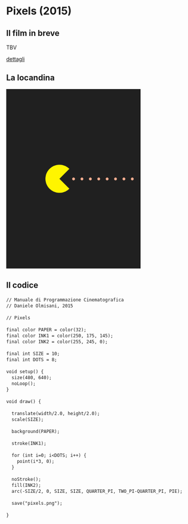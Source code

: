 # Pixels (2015)



## Il film in breve
TBV

[dettagli](https://www.imdb.com/title/tt2120120/)

## La locandina
<img src="pixels.png"  width="360px" title="Pixels">


## Il codice
```processing
// Manuale di Programmazione Cinematografica
// Daniele Olmisani, 2015

// Pixels

final color PAPER = color(32);
final color INK1 = color(250, 175, 145);
final color INK2 = color(255, 245, 0);

final int SIZE = 10;
final int DOTS = 8;

void setup() {
  size(480, 640);
  noLoop();
}

void draw() {
  
  translate(width/2.0, height/2.0);
  scale(SIZE);
  
  background(PAPER);
  
  stroke(INK1);
  
  for (int i=0; i<DOTS; i++) {
    point(i*3, 0);
  }
  
  noStroke();
  fill(INK2);
  arc(-SIZE/2, 0, SIZE, SIZE, QUARTER_PI, TWO_PI-QUARTER_PI, PIE);
  
  save("pixels.png");
  
}
```
